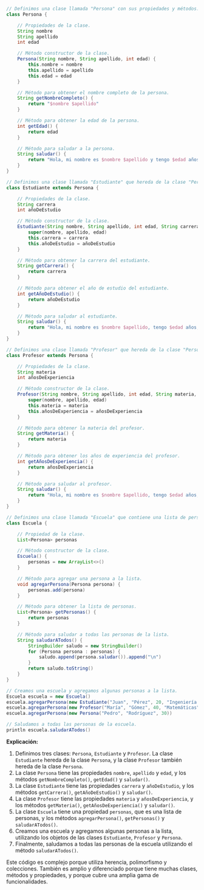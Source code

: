 ```groovy
// Definimos una clase llamada "Persona" con sus propiedades y métodos.
class Persona {

    // Propiedades de la clase.
    String nombre
    String apellido
    int edad

    // Método constructor de la clase.
    Persona(String nombre, String apellido, int edad) {
        this.nombre = nombre
        this.apellido = apellido
        this.edad = edad
    }

    // Método para obtener el nombre completo de la persona.
    String getNombreCompleto() {
        return "$nombre $apellido"
    }

    // Método para obtener la edad de la persona.
    int getEdad() {
        return edad
    }

    // Método para saludar a la persona.
    String saludar() {
        return "Hola, mi nombre es $nombre $apellido y tengo $edad años."
    }
}

// Definimos una clase llamada "Estudiante" que hereda de la clase "Persona".
class Estudiante extends Persona {

    // Propiedades de la clase.
    String carrera
    int añoDeEstudio

    // Método constructor de la clase.
    Estudiante(String nombre, String apellido, int edad, String carrera, int añoDeEstudio) {
        super(nombre, apellido, edad)
        this.carrera = carrera
        this.añoDeEstudio = añoDeEstudio
    }

    // Método para obtener la carrera del estudiante.
    String getCarrera() {
        return carrera
    }

    // Método para obtener el año de estudio del estudiante.
    int getAñoDeEstudio() {
        return añoDeEstudio
    }

    // Método para saludar al estudiante.
    String saludar() {
        return "Hola, mi nombre es $nombre $apellido, tengo $edad años, estudio $carrera y estoy en el año $añoDeEstudio."
    }
}

// Definimos una clase llamada "Profesor" que hereda de la clase "Persona".
class Profesor extends Persona {

    // Propiedades de la clase.
    String materia
    int añosDeExperiencia

    // Método constructor de la clase.
    Profesor(String nombre, String apellido, int edad, String materia, int añosDeExperiencia) {
        super(nombre, apellido, edad)
        this.materia = materia
        this.añosDeExperiencia = añosDeExperiencia
    }

    // Método para obtener la materia del profesor.
    String getMateria() {
        return materia
    }

    // Método para obtener los años de experiencia del profesor.
    int getAñosDeExperiencia() {
        return añosDeExperiencia
    }

    // Método para saludar al profesor.
    String saludar() {
        return "Hola, mi nombre es $nombre $apellido, tengo $edad años, enseño $materia y tengo $añosDeExperiencia años de experiencia."
    }
}

// Definimos una clase llamada "Escuela" que contiene una lista de personas.
class Escuela {

    // Propiedad de la clase.
    List<Persona> personas

    // Método constructor de la clase.
    Escuela() {
        personas = new ArrayList<>()
    }

    // Método para agregar una persona a la lista.
    void agregarPersona(Persona persona) {
        personas.add(persona)
    }

    // Método para obtener la lista de personas.
    List<Persona> getPersonas() {
        return personas
    }

    // Método para saludar a todas las personas de la lista.
    String saludarATodos() {
        StringBuilder saludo = new StringBuilder()
        for (Persona persona : personas) {
            saludo.append(persona.saludar()).append("\n")
        }
        return saludo.toString()
    }
}

// Creamos una escuela y agregamos algunas personas a la lista.
Escuela escuela = new Escuela()
escuela.agregarPersona(new Estudiante("Juan", "Pérez", 20, "Ingeniería en Informática", 3))
escuela.agregarPersona(new Profesor("María", "Gómez", 40, "Matemáticas", 15))
escuela.agregarPersona(new Persona("Pedro", "Rodríguez", 30))

// Saludamos a todas las personas de la escuela.
println escuela.saludarATodos()
```

**Explicación:**

1. Definimos tres clases: `Persona`, `Estudiante` y `Profesor`. La clase `Estudiante` hereda de la clase `Persona`, y la clase `Profesor` también hereda de la clase `Persona`.
2. La clase `Persona` tiene las propiedades `nombre`, `apellido` y `edad`, y los métodos `getNombreCompleto()`, `getEdad()` y `saludar()`.
3. La clase `Estudiante` tiene las propiedades `carrera` y `añoDeEstudio`, y los métodos `getCarrera()`, `getAñoDeEstudio()` y `saludar()`.
4. La clase `Profesor` tiene las propiedades `materia` y `añosDeExperiencia`, y los métodos `getMateria()`, `getAñosDeExperiencia()` y `saludar()`.
5. La clase `Escuela` tiene una propiedad `personas`, que es una lista de personas, y los métodos `agregarPersona()`, `getPersonas()` y `saludarATodos()`.
6. Creamos una escuela y agregamos algunas personas a la lista, utilizando los objetos de las clases `Estudiante`, `Profesor` y `Persona`.
7. Finalmente, saludamos a todas las personas de la escuela utilizando el método `saludarATodos()`.

Este código es complejo porque utiliza herencia, polimorfismo y colecciones. También es amplio y diferenciado porque tiene muchas clases, métodos y propiedades, y porque cubre una amplia gama de funcionalidades.